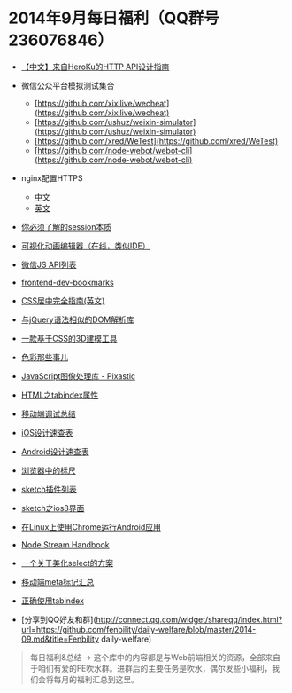 # 2014年9月每日福利（QQ群号236076846）

- [【中文】来自HeroKu的HTTP API设计指南](http://get.jobdeer.com/343.get)
- 微信公众平台模拟测试集合
  - [https://github.com/xixilive/wecheat](https://github.com/xixilive/wecheat)
  - [https://github.com/ushuz/weixin-simulator](https://github.com/ushuz/weixin-simulator)
  - [https://github.com/xred/WeTest](https://github.com/xred/WeTest)
  - [https://github.com/node-webot/webot-cli](https://github.com/node-webot/webot-cli)

- nginx配置HTTPS
  - [中文](http://nginx.org/cn/docs/http/configuring_https_servers.html)
  - [英文](http://nginx.org/en/docs/http/configuring_https_servers.html)

- [你必须了解的session本质](http://www.freebuf.com/articles/web/10369.html)
- [可视化动画编辑器（在线，类似IDE）](http://www.nodefire.com/nf.html)
- [微信JS API列表](https://github.com/zxlie/WeixinApi)
- [frontend-dev-bookmarks](https://github.com/dypsilon/frontend-dev-bookmarks)
- [CSS居中完全指南(英文)](http://css-tricks.com/centering-css-complete-guide/)
- [与jQuery语法相似的DOM解析库](https://github.com/cheeriojs/cheerio)
- [一款基于CSS的3D建模工具](http://tridiv.com/)
- [色彩那些事儿](http://www.ui.cn/project.php?id=23071)
- [JavaScript图像处理库 - Pixastic](http://www.pixastic.com/lib/)
- [HTML之tabindex属性](http://www.paciellogroup.com/blog/2014/08/using-the-tabindex-attribute)
- [移动端调试总结](http://www.smashingmagazine.com/2014/09/03/testing-mobile-emulators-simulators-remote-debugging)
- [iOS设计速查表](http://www.doubleencore.com/2014/08/ios-design-cheat-sheet/)
- [Android设计速查表](http://www.doubleencore.com/2014/01/android-design-cheat-sheet/)
- [浏览器中的标尺](http://felixniklas.com/dimensions/)
- [sketch插件列表](http://sketchcn.com/sketch-tips-tricks-1.html)
- [sketch之ios8界面](https://github.com/rafaelconde/ios8-ui-kit#updated-to-ios-8-gm-and-iphone-66-plus)
- [在Linux上使用Chrome运行Android应用](http://ippotsuko.com/blog/run-android-app-on-linux/)
- [Node Stream Handbook](https://github.com/substack/stream-handbook)
- [一个关于美化select的方案](https://github.com/filamentgroup/select-css)
- [移动端meta标记汇总](http://jsbin.com/yopenu/1)
- [正确使用tabindex](http://www.paciellogroup.com/blog/2014/08/using-the-tabindex-attribute)

- [分享到QQ好友和群](http://connect.qq.com/widget/shareqq/index.html?url=https://github.com/fenbility/daily-welfare/blob/master/2014-09.md&title=Fenbility daily-welfare)

> 每日福利&总结 -> 这个库中的内容都是与Web前端相关的资源，全部来自于咱们有爱的FE吹水群。进群后的主要任务是吹水，偶尔发些小福利，我们会将每月的福利汇总到这里。
